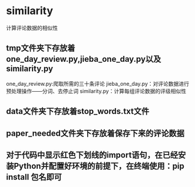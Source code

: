 ﻿# similarity
计算评论数据的相似性

## tmp文件夹下存放着one_day_review.py,jieba_one_day.py以及similarity.py
one_day_review.py:爬取所需的三十条评论
jieba_one_day.py：对评论数据进行预处理操作——分词、去停止词
similarity.py：计算每组评论数据的评级相似性

## data文件夹下存放着stop_words.txt文件

## paper_needed文件夹下存放着保存下来的评论数据

## 对于代码中显示红色下划线的import语句，在已经安装Python并配置好环境的前提下，在终端使用：pip install 包名即可